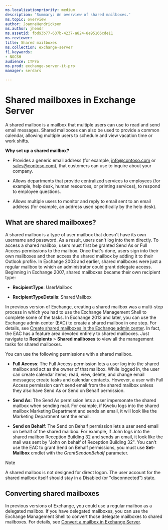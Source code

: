 ```yaml
---
ms.localizationpriority: medium
description: 'Summary: An overview of shared mailboxes.'
ms.topic: overview
author: JoanneHendrickson
ms.author: jhendr
ms.assetid: fbd93b77-637b-4237-a824-8e95166cde11
ms.reviewer: 
title: Shared mailboxes
ms.collection: exchange-server
f1.keywords:
- NOCSH
audience: ITPro
ms.prod: exchange-server-it-pro
manager: serdars

---
```


# Shared mailboxes in Exchange Server

A shared mailbox is a mailbox that multiple users can use to read and send email messages. Shared mailboxes can also be used to provide a common calendar, allowing multiple users to schedule and view vacation time or work shifts.

 **Why set up a shared mailbox?**

- Provides a generic email address (for example, info@contoso.com or sales@contoso.com), that customers can use to inquire about your company.

- Allows departments that provide centralized services to employees (for example, help desk, human resources, or printing services), to respond to employee questions.

- Allows multiple users to monitor and reply to email sent to an email address (for example, an address used specifically by the help desk).

## What are shared mailboxes?

A shared mailbox is a type of user mailbox that doesn't have its own username and password. As a result, users can't log into them directly. To access a shared mailbox, users must first be granted Send As or Full Access permissions to the mailbox. Once that's done, users sign into their own mailboxes and then access the shared mailbox by adding it to their Outlook profile. In Exchange 2003 and earlier, shared mailboxes were just a regular mailbox to which an administrator could grant delegate access. Beginning in Exchange 2007, shared mailboxes became their own recipient type:

- **RecipientType**: UserMailbox

- **RecipientTypeDetails**: SharedMailbox

In previous version of Exchange, creating a shared mailbox was a multi-step process in which you had to use the Exchange Management Shell to complete some of the tasks. In Exchange 2013 and later, you can use the Exchange admin center (EAC) to create a shared mailbox in one step. For details, see [Create shared mailboxes in the Exchange admin center](create-shared-mailboxes.md). In fact, the EAC has a feature area devoted entirely to shared mailboxes. Just navigate to **Recipients** \> **Shared mailboxes** to view all the management tasks for shared mailboxes.

You can use the following permissions with a shared mailbox.

- **Full Access**: The Full Access permission lets a user log into the shared mailbox and act as the owner of that mailbox. While logged in, the user can create calendar items; read, view, delete, and change email messages; create tasks and calendar contacts. However, a user with Full Access permission can't send email from the shared mailbox unless they also have Send As or Send on Behalf permission.

- **Send As**: The Send As permission lets a user impersonate the shared mailbox when sending mail. For example, if Kweku logs into the shared mailbox Marketing Department and sends an email, it will look like the Marketing Department sent the email.

- **Send on Behalf**: The Send on Behalf permission lets a user send email on behalf of the shared mailbox. For example, if John logs into the shared mailbox Reception Building 32 and sends an email, it look like the mail was sent by "John on behalf of Reception Building 32". You can't use the EAC to grant Send on Behalf permissions, you must use **Set-Mailbox** cmdlet with the _GrantSendonBehalf_ parameter.

> [!NOTE]
> A shared mailbox is not designed for direct logon. The user account for the shared mailbox itself should stay in a Disabled (or "disconnected") state.

## Converting shared mailboxes

In previous versions of Exchange, you could use a regular mailbox as a delegated mailbox. If you have delegated mailboxes, you can use the Exchange Management Shell to convert those delegate mailboxes to shared mailboxes. For details, see [Convert a mailbox in Exchange Server](../../recipients/user-mailboxes/convert-mailboxes.md).
